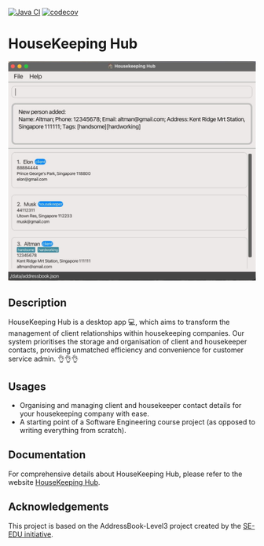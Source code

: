[![Java CI](https://github.com/AY2324S2-CS2103T-W09-1/tp/actions/workflows/gradle.yml/badge.svg)](https://github.com/AY2324S2-CS2103T-W09-1/tp/actions/workflows/gradle.yml)
[![codecov](https://codecov.io/gh/AY2324S2-CS2103T-W09-1/tp/graph/badge.svg?token=VTN6SDBFUZ)](https://codecov.io/gh/AY2324S2-CS2103T-W09-1/tp)
# HouseKeeping Hub

![Ui](docs/images/Ui.png)

## Description
HouseKeeping Hub is a desktop app 💻, which aims to transform the management of client relationships within
housekeeping companies. Our system prioritises the storage and organisation of client and housekeeper contacts,
providing unmatched efficiency and convenience for customer service admin. 👌👌👌

## Usages
* Organising and managing client and housekeeper contact details for your housekeeping company with ease.
* A starting point of a Software Engineering course project (as opposed to writing everything from scratch).

## Documentation
For comprehensive details about HouseKeeping Hub, please refer to the website
[HouseKeeping Hub](https://ay2324s2-cs2103t-w09-1.github.io/tp/).

## Acknowledgements
This project is based on the AddressBook-Level3 project created by the [SE-EDU initiative](https://se-education.org).


